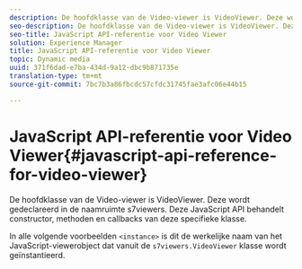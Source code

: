 ```yaml
---
description: De hoofdklasse van de Video-viewer is VideoViewer. Deze wordt gedeclareerd in de naamruimte s7viewers. Deze JavaScript API behandelt constructor, methoden en callbacks van deze specifieke klasse.
seo-description: De hoofdklasse van de Video-viewer is VideoViewer. Deze wordt gedeclareerd in de naamruimte s7viewers. Deze JavaScript API behandelt constructor, methoden en callbacks van deze specifieke klasse.
seo-title: JavaScript API-referentie voor Video Viewer
solution: Experience Manager
title: JavaScript API-referentie voor Video Viewer
topic: Dynamic media
uuid: 371f6dad-e7ba-434d-9a12-dbc9b871735e
translation-type: tm+mt
source-git-commit: 7bc7b3a86fbcdc57cfdc31745fae3afc06e44b15

---
```



# JavaScript API-referentie voor Video Viewer{#javascript-api-reference-for-video-viewer}

De hoofdklasse van de Video-viewer is VideoViewer. Deze wordt gedeclareerd in de naamruimte s7viewers. Deze JavaScript API behandelt constructor, methoden en callbacks van deze specifieke klasse.

In alle volgende voorbeelden `<instance>` is dit de werkelijke naam van het JavaScript-viewerobject dat vanuit de `s7viewers.VideoViewer` klasse wordt geïnstantieerd.
